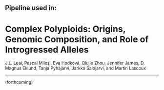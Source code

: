 ## Pipeline used in:

# Complex Polyploids: Origins, Genomic Composition, and Role of Introgressed Alleles
J.L. Leal, Pascal Milesi, Eva Hodková, Qiujie Zhou, Jennifer James, D. Magnus Eklund, Tanja Pyhäjärvi, Jarkko Salojärvi, and Martin Lascoux

____

(forthcoming)
